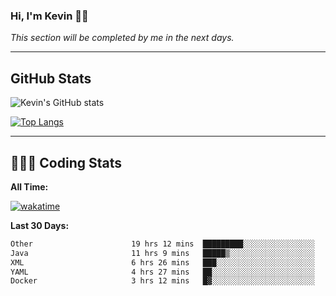 ### Hi, I'm Kevin 👋🏻

_This section will be completed by me in the next days._


--- 
## GitHub Stats
![Kevin's GitHub stats](https://github-readme-stats.vercel.app/api?username=kevin-kraus&show_icons=true&theme=dark)

[![Top Langs](https://github-readme-stats.vercel.app/api/top-langs/?username=kevin-kraus&layout=compact&theme=dark)]()

---
## 🧑🏻‍💻 Coding Stats

**All Time:**

[![wakatime](https://wakatime.com/badge/user/2ee1869b-72a2-4c21-b5f7-e95432f5a1cf.svg?style=flat)](https://wakatime.com/@2ee1869b-72a2-4c21-b5f7-e95432f5a1cf)

**Last 30 Days:**

<!--START_SECTION:waka-->

```txt
Other                      19 hrs 12 mins  █████████░░░░░░░░░░░░░░░░   35.84 %
Java                       11 hrs 9 mins   █████▒░░░░░░░░░░░░░░░░░░░   20.84 %
XML                        6 hrs 26 mins   ███░░░░░░░░░░░░░░░░░░░░░░   12.03 %
YAML                       4 hrs 27 mins   ██░░░░░░░░░░░░░░░░░░░░░░░   08.33 %
Docker                     3 hrs 12 mins   █▓░░░░░░░░░░░░░░░░░░░░░░░   06.00 %
```

<!--END_SECTION:waka-->
